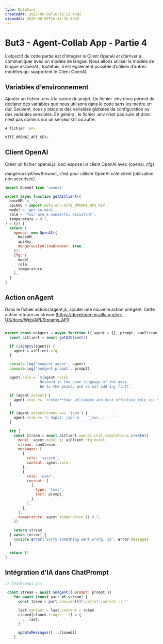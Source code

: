 ```yaml
---
type: NoteCard
createdAt: 2025-06-09T16:42:22.468Z
viewedAt: 2025-06-09T16:42:36.936Z
---
```


# But3 - Agent-Collab App - Partie 4
L’objectif de cette partie est d’intégrer le Client OpenAI et d’arriver à communiquer avec un modèle de langue. Nous allons utiliser le modèle de langue d’OpenAI ; toutefois, il est également possible d’utiliser d’autres modèles qui supportent le Client OpenAI.

## Variables d’environnement

Ajouter un fichier .env à la racine du projet. Un fichier .env nous permet de déclarer des variables que nous utilisons dans le code sans les mettre en dur. Souvent, nous y plaçons des variables globales de configuration ou des variables sensibles. En général, le fichier .env n’est pas suivi et donc n’est pas commis sur un serveur Git ou autre.

```js
# fichier .env

VITE_OPENAI_API_KEY=
```

## Client OpenAI

Créer un fichier openai.js, ceci expose un client OpenAI avec {openai, cfg}.

dangerouslyAllowBrowser, c’est pour utiliser OpenAI côté client (utilisation non sécurisée).

```js
import OpenAI from 'openai'

export async function getAIClient({
  baseURL = '',
  apiKey = import.meta.env.VITE_OPENAI_API_KEY,
  model = 'gpt-4o-mini',
  role = 'Your are a wonderful assistant',
  temperature = 0.7,
} = {}) {
  return {
    openai: new OpenAI({
      baseURL,
      apiKey,
      dangerouslyAllowBrowser: true,
    }),
    cfg: {
      model,
      role,
      temperature,
    },
  }
}
```

## Action onAgent

Dans le fichier actions/agent.js, ajouter une nouvelle action onAgent. Cette action retourn un stream (<https://developer.mozilla.org/en-US/docs/Web/API/Streams_API>)

````js

export const onAgent = async function ({ agent = {}, prompt, canStream = true }) {
  const aiClient = await getAIClient()

  if (isEmpty(agent)) {
    agent = aiClient.cfg
  }

  console.log('onAgent agent', agent)
  console.log('onAgent prompt', prompt)

  agent.role = `${agent.role}
                Respond in the same language of the user.
                Be to the point, and do not add any fluff.`

  if (agent.output) {
    agent.role += `<role>**Your utltimate and most effective role is: ${agent.output} nothing less, nothing more**</role>.`
  }

  if (agent.outputFormat === 'json') {
    agent.role += 'n Ouput: json n  ```json ... ```'
  }

  try {
    const stream = await aiClient.openai.chat.completions.create({
      model: agent.model || aiClient.cfg.model,
      stream: canStream,
      messages: [
        {
          role: 'system',
          content: agent.role,
        },
        {
          role: 'user',
          content: [
            {
              type: 'text',
              text: prompt,
            },
          ],
        },
      ],
      temperature: agent.temperature || 0.7,
    })

    return stream
  } catch (error) {
    console.error('Sorry something went wrong. IA', error.message)
  }

  return []
}
````

## Intégration d’IA dans ChatPrompt

```js
// ChatPrompt.jsx

 const stream = await onAgent({ prompt: prompt })
    for await (const part of stream) {
      const token = part.choices[0]?.delta?.content || ''

      last.content = last.content + token
      cloned[cloned.length - 1] = {
        ...last,
      }

      updateMessages([...cloned])
    }
```



